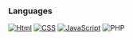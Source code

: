 ### Languages
 [![Html](https://img.shields.io/badge/HTML5-E34F26?style=for-the-badge&logo=html5&logoColor=white)]()
 [![CSS](https://img.shields.io/badge/CSS3-1572B6?style=for-the-badge&logo=css3&logoColor=white)]()
 [![JavaScript](https://img.shields.io/badge/JavaScript-323330?style=for-the-badge&logo=javascript&logoColor=F7DF1E)]()
 ![PHP](https://img.shields.io/badge/php-%23777BB4.svg?style=for-the-badge&logo=php&logoColor=white)
